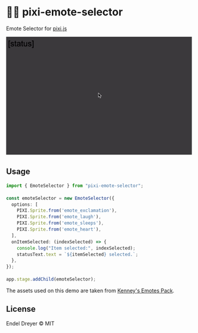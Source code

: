 # 💬😜 pixi-emote-selector

Emote Selector for [pixi.js](https://github.com/pixijs/pixi.js)

<img src="screenshot.gif?raw=1" />

## Usage

```typescript
import { EmoteSelector } from "pixi-emote-selector";

const emoteSelector = new EmoteSelector({
  options: [
    PIXI.Sprite.from('emote_exclamation'),
    PIXI.Sprite.from('emote_laugh'),
    PIXI.Sprite.from('emote_sleeps'),
    PIXI.Sprite.from('emote_heart'),
  ],
  onItemSelected: (indexSelected) => {
    console.log("Item selected:", indexSelected);
    statusText.text = `${itemSelected} selected.`;
  },
});

app.stage.addChild(emoteSelector);
```

The assets used on this demo are taken from [Kenney's Emotes Pack](https://kenney.nl/assets/emotes-pack).

## License

Endel Dreyer © MIT
